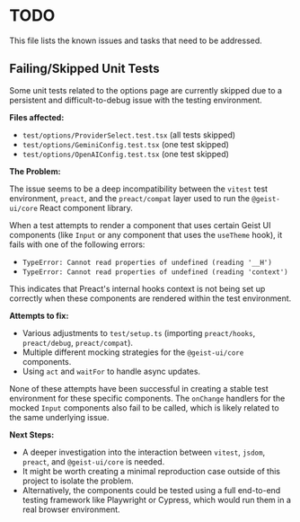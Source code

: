 # TODO

This file lists the known issues and tasks that need to be addressed.

## Failing/Skipped Unit Tests

Some unit tests related to the options page are currently skipped due to a persistent and difficult-to-debug issue with the testing environment.

**Files affected:**
- `test/options/ProviderSelect.test.tsx` (all tests skipped)
- `test/options/GeminiConfig.test.tsx` (one test skipped)
- `test/options/OpenAIConfig.test.tsx` (one test skipped)

**The Problem:**

The issue seems to be a deep incompatibility between the `vitest` test environment, `preact`, and the `preact/compat` layer used to run the `@geist-ui/core` React component library.

When a test attempts to render a component that uses certain Geist UI components (like `Input` or any component that uses the `useTheme` hook), it fails with one of the following errors:
- `TypeError: Cannot read properties of undefined (reading '__H')`
- `TypeError: Cannot read properties of undefined (reading 'context')`

This indicates that Preact's internal hooks context is not being set up correctly when these components are rendered within the test environment.

**Attempts to fix:**
- Various adjustments to `test/setup.ts` (importing `preact/hooks`, `preact/debug`, `preact/compat`).
- Multiple different mocking strategies for the `@geist-ui/core` components.
- Using `act` and `waitFor` to handle async updates.

None of these attempts have been successful in creating a stable test environment for these specific components. The `onChange` handlers for the mocked `Input` components also fail to be called, which is likely related to the same underlying issue.

**Next Steps:**
- A deeper investigation into the interaction between `vitest`, `jsdom`, `preact`, and `@geist-ui/core` is needed.
- It might be worth creating a minimal reproduction case outside of this project to isolate the problem.
- Alternatively, the components could be tested using a full end-to-end testing framework like Playwright or Cypress, which would run them in a real browser environment.
